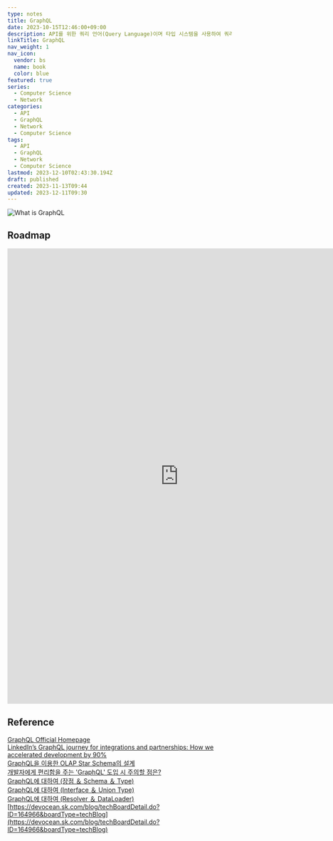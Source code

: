 ```yaml
---
type: notes
title: GraphQL
date: 2023-10-15T12:46:00+09:00
description: API를 위한 쿼리 언어(Query Language)이며 타입 시스템을 사용하여 쿼리를 실행하는 서버사이드 런타임
linkTitle: GraphQL
nav_weight: 1
nav_icon:
  vendor: bs
  name: book
  color: blue
featured: true
series:
  - Computer Science
  - Network
categories:
  - API
  - GraphQL
  - Network
  - Computer Science
tags:
  - API
  - GraphQL
  - Network
  - Computer Science
lastmod: 2023-12-10T02:43:30.194Z
draft: published
created: 2023-11-13T09:44
updated: 2023-12-11T09:30
---
```


![What is GraphQL](/computer-science/what-is-graphql.png#center "https://medium.com/javarevisited/do-you-know-about-graphql-the-query-language-for-api-s-4038660865be")

## Roadmap

<p align="center">
<iframe width="768" height="1024" src="https://roadmap.sh/graphql?s=652b754df43a58c923ce9d26" frameborder="0" allow="accelerometer; autoplay; encrypted-media; gyroscope; picture-in-picture" allowfullscreen></iframe>
</p>

## Reference

[GraphQL Official Homepage](https://graphql.org/)  
[LinkedIn’s GraphQL journey for integrations and partnerships: How we accelerated development by 90%](https://engineering.linkedin.com/blog/2022/linkedin-s-graphql-journey-for-integrations-and-partnerships)  
[GraphQL을 이용한 OLAP Star Schema의 설계](https://yozm.wishket.com/magazine/detail/1689/)  
[개발자에게 편리함을 주는 'GraphQL' 도입 시 주의할 점은?](https://yozm.wishket.com/magazine/detail/2113/)  
[GraphQL에 대하여 (장점 ＆ Schema ＆ Type)](https://devocean.sk.com/blog/techBoardDetail.do?ID=164787&boardType=techBlog)  
[GraphQL에 대하여 (Interface ＆ Union Type)](https://devocean.sk.com/blog/techBoardDetail.do?ID=164891&boardType=techBlog)  
[GraphQL에 대하여 (Resolver ＆ DataLoader)](https://devocean.sk.com/blog/techBoardDetail.do?ID=164933&boardType=techBlog)  
[https://devocean.sk.com/blog/techBoardDetail.do?ID=164966&boardType=techBlog](https://devocean.sk.com/blog/techBoardDetail.do?ID=164966&boardType=techBlog)
